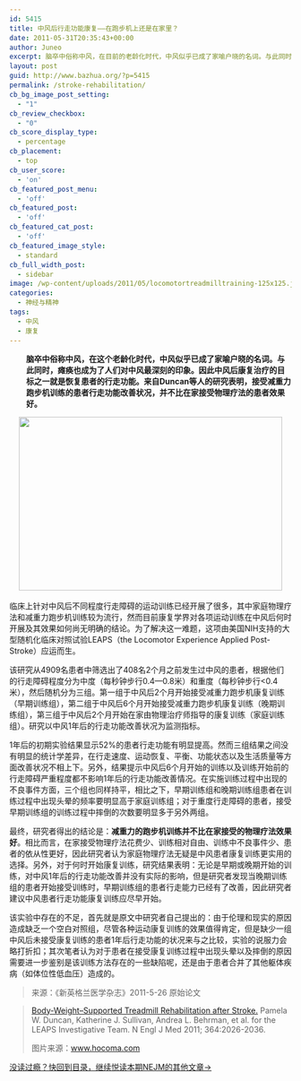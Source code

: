 ```yaml
---
id: 5415
title: 中风后行走功能康复——在跑步机上还是在家里？
date: 2011-05-31T20:35:43+00:00
author: Juneo
excerpt: 脑卒中俗称中风，在目前的老龄化时代，中风似乎已成了家喻户晓的名词。与此同时，瘫痪也成为了人们对中风最深刻的印象。因此中风后康复治疗的目标之一就是恢复患者的行走功能。来自Duncan等人的研究表明，接受减重力跑步机训练的患者行走功能改善状况，并不比在家接受物理疗法的患者效果好。
layout: post
guid: http://www.bazhua.org/?p=5415
permalink: /stroke-rehabilitation/
cb_bg_image_post_setting:
  - "1"
cb_review_checkbox:
  - "0"
cb_score_display_type:
  - percentage
cb_placement:
  - top
cb_user_score:
  - 'on'
cb_featured_post_menu:
  - 'off'
cb_featured_post:
  - 'off'
cb_featured_cat_post:
  - 'off'
cb_featured_image_style:
  - standard
cb_full_width_post:
  - sidebar
image: /wp-content/uploads/2011/05/locomotortreadmilltraining-125x125.jpg
categories:
  - 神经与精神
tags:
  - 中风
  - 康复
---
```

<p style="padding-left: 30px;">
  <strong>脑卒中俗称中风，在这个老龄化时代，中风似乎已成了家喻户晓的名词。与此同时，瘫痪也成为了人们对中风最深刻的印象。因此中风后康复治疗的目标之一就是恢复患者的行走功能。来自Duncan等人的研究表明，接受减重力跑步机训练的患者行走功能改善状况，并不比在家接受物理疗法的患者效果好。</strong>
</p>

<p style="text-align: center;">
  <img class="size-full wp-image-5416 aligncenter" title="locomotortreadmilltraining" src="/wp-content/uploads/2011/05/locomotortreadmilltraining.jpg" alt="" width="470" height="310" srcset="/wp-content/uploads/2011/05/locomotortreadmilltraining.jpg 470w, /wp-content/uploads/2011/05/locomotortreadmilltraining-150x98.jpg 150w, /wp-content/uploads/2011/05/locomotortreadmilltraining-300x197.jpg 300w" sizes="(max-width: 470px) 100vw, 470px" />
</p>

临床上针对中风后不同程度行走障碍的运动训练已经开展了很多，其中家庭物理疗法和减重力跑步机训练较为流行，然而目前康复学界对各项运动训练在中风后何时开展及其效果如何尚无明确的结论。为了解决这一难题，这项由美国NIH支持的大型随机化临床对照试验LEAPS（the Locomotor Experience Applied Post-Stroke）应运而生。

该研究从4909名患者中筛选出了408名2个月之前发生过中风的患者，根据他们的行走障碍程度分为中度（每秒钟步行0.4—0.8米）和重度（每秒钟步行<0.4米），然后随机分为三组。第一组于中风后2个月开始接受减重力跑步机康复训练（早期训练组），第二组于中风后6个月开始接受减重力跑步机康复训练（晚期训练组），第三组于中风后2个月开始在家由物理治疗师指导的康复训练（家庭训练组）。研究以中风1年后的行走功能改善状况为监测指标。

1年后的初期实验结果显示52%的患者行走功能有明显提高。然而三组结果之间没有明显的统计学差异，在行走速度、运动恢复、平衡、功能状态以及生活质量等方面改善状况不相上下。另外，结果提示中风后6个月开始的训练以及训练开始前的行走障碍严重程度都不影响1年后的行走功能改善情况。在实施训练过程中出现的不良事件方面，三个组也同样持平，相比之下，早期训练组和晚期训练组患者在训练过程中出现头晕的频率要明显高于家庭训练组；对于重度行走障碍的患者，接受早期训练组的训练过程中摔倒的次数要明显多于另外两组。

最终，研究者得出的结论是：**减重力的跑步机训练并不比在家接受的物理疗法效果好**。相比而言，在家接受物理疗法花费少、训练相对自由、训练中不良事件少、患者的依从性更好，因此研究者认为家庭物理疗法无疑是中风患者康复训练更实用的选择。另外，对于何时开始康复训练，研究结果表明：无论是早期或晚期开始的训练，对中风1年后的行走功能改善并没有实际的影响，但是研究者发现当晚期训练组的患者开始接受训练时，早期训练组的患者行走能力已经有了改善，因此研究者建议中风患者行走功能康复训练应尽早开始。

该实验中存在的不足，首先就是原文中研究者自己提出的：由于伦理和现实的原因造成缺乏一个空白对照组，尽管各种运动康复训练的效果值得肯定，但是缺少一组中风后未接受康复训练的患者1年后行走功能的状况来与之比较，实验的说服力会略打折扣；其次笔者认为对于患者在接受康复训练过程中出现头晕以及摔倒的原因需要进一步鉴别是该训练方法存在的一些缺陷呢，还是由于患者合并了其他躯体疾病（如体位性低血压）造成的。

> 来源：《新英格兰医学杂志》2011-5-26 原始论文
  
> [Body-Weight–Supported Treadmill Rehabilitation after Stroke.](http://www.nejm.org/doi/full/10.1056/NEJMoa1010790) Pamela W. Duncan, Katherine J. Sullivan, Andrea L. Behrman, et al. for the LEAPS Investigative Team. N Engl J Med 2011; 364:2026-2036.
> 
> 图片来源：<a href="http://www.hocoma.com/en/products/andago/" target="_blank">www.hocoma.com</a>

<a href="http://www.bazhua.org/2011/05/26.html" target="_self">没读过瘾？快回到目录，继续悦读本期NEJM的其他文章→</a>
